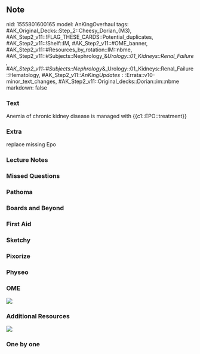 ## Note
nid: 1555801600165
model: AnKingOverhaul
tags: #AK_Original_Decks::Step_2::Cheesy_Dorian_(M3), #AK_Step2_v11::!FLAG_THESE_CARDS::Potential_duplicates, #AK_Step2_v11::!Shelf::IM, #AK_Step2_v11::#OME_banner, #AK_Step2_v11::#Resources_by_rotation::IM::nbme, #AK_Step2_v11::#Subjects::Nephrology_&_Urology::01_Kidneys::Renal_Failure, #AK_Step2_v11::#Subjects::Nephrology_&_Urology::01_Kidneys::Renal_Failure::Hematology, #AK_Step2_v11::$AnKingUpdates::$Errata::v10-minor_text_changes, #AK_Step2_v11::Original_decks::Dorian::im::nbme
markdown: false

### Text
Anemia of chronic kidney disease is managed with {{c1::EPO::treatment}}

### Extra
<div>
  replace missing Epo
</div>

### Lecture Notes


### Missed Questions


### Pathoma


### Boards and Beyond


### First Aid


### Sketchy


### Pixorize


### Physeo


### OME
<div class="ome-widget">
  <a href="https://onlinemeded.org?ref=anki"><img src=
  "_OME_AnkiFlashcards_General_3.png"></a>
</div>

### Additional Resources
<i><img src="paste-5740627518029825.jpg"></i>

### One by one

